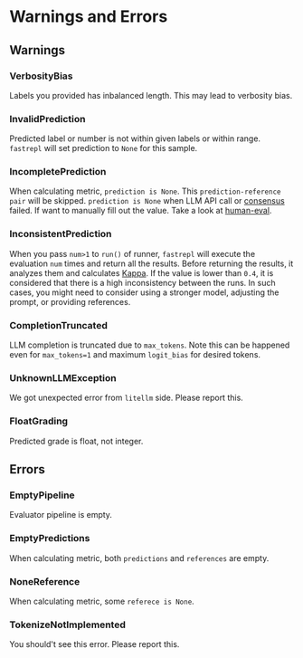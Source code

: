 # Warnings and Errors

## Warnings

### VerbosityBias
Labels you provided has inbalanced length. This may lead to verbosity bias.

### InvalidPrediction
Predicted label or number is not within given labels or within range. `fastrepl` will set prediction to `None` for this sample. 

### IncompletePrediction
When calculating metric, `prediction is None`. This `prediction-reference pair` will be skipped.
`prediction is None` when LLM API call or [consensus](/guides/dealing_with_bias) failed. If want to manually fill out the value. Take a look at [human-eval](/guides/human_eval.ipynb).

### InconsistentPrediction
When you pass `num>1` to `run()` of runner, `fastrepl` will execute the evaluation `num` times and return all the results. Before returning the results, it analyzes them and calculates [Kappa](https://en.wikipedia.org/wiki/Cohen%27s_kappa). If the value is lower than `0.4`,  it is considered that there is a high inconsistency between the runs. In such cases, you might need to consider using a stronger model, adjusting the prompt, or providing references.

### CompletionTruncated
LLM completion is truncated due to `max_tokens`. Note this can be happened even for `max_tokens=1` and maximum `logit_bias` for desired tokens.

### UnknownLLMException
We got unexpected error from `litellm` side. Please report this.

### FloatGrading
Predicted grade is float, not integer.

## Errors

### EmptyPipeline
Evaluator pipeline is empty.

### EmptyPredictions
When calculating metric, both `predictions` and `references` are empty.

### NoneReference
When calculating metric, some `referece is None`.

### TokenizeNotImplemented
You should't see this error. Please report this.
